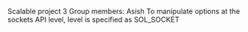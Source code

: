 Scalable project 3
Group members: Asish
To manipulate options at the sockets API level, level is specified as SOL_SOCKET